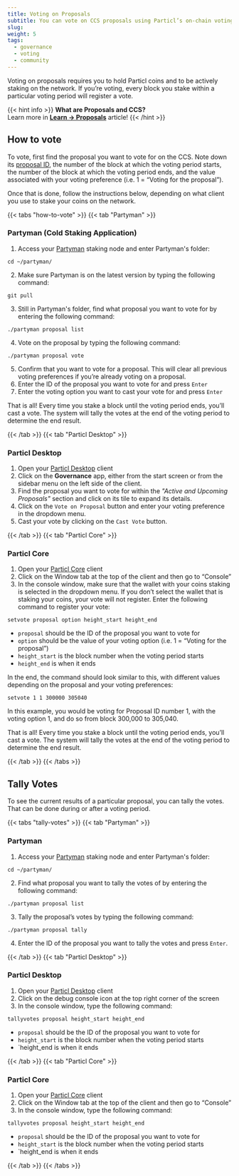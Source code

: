 ```yaml
---
title: Voting on Proposals
subtitle: You can vote on CCS proposals using Particl’s on-chain voting system
slug: 
weight: 5
tags:
  - governance
  - voting
  - community
---
```


Voting on proposals requires you to hold Particl coins and to be actively staking on the network. If you’re voting, every block you stake within a particular voting period will register a vote.

{{< hint info >}}
**What are Proposals and CCS?**\
Learn more in **[Learn -> Proposals](/learn/misc/proposals/)** article!
{{< /hint >}}


## How to vote

To vote, first find the proposal you want to vote for on the CCS. Note down its [proposal ID](https://ccs.particl.io/), the number of the block at which the voting period starts, the number of the block at which the voting period ends, and the value associated with your voting preference (i.e. 1 = “Voting for the proposal”).

Once that is done, follow the instructions below, depending on what client you use to stake your coins on the network.


{{< tabs "how-to-vote" >}}
{{< tab "Partyman" >}}

### Partyman (Cold Staking Application)

1. Access your [Partyman](/learn/staking/partyman/) staking node and enter Partyman's folder:

```
cd ~/partyman/
```

2. Make sure Partyman is on the latest version by typing the following command:

```
git pull
```

3. Still in Partyman's folder, find what proposal you want to vote for by entering the following command:

```
./partyman proposal list
```

4. Vote on the proposal by typing the following command:

```
./partyman proposal vote
```

5. Confirm that you want to vote for a proposal. This will clear all previous voting preferences if you’re already voting on a proposal.
6. Enter the ID of the proposal you want to vote for and press `Enter`
7. Enter the voting option you want to cast your vote for and press `Enter`

That is all! Every time you stake a block until the voting period ends, you’ll cast a vote. The system will tally the votes at the end of the voting period to determine the end result.

{{< /tab >}}
{{< tab "Particl Desktop" >}}

### Particl Desktop

1. Open your [Particl Desktop](/tutorial/wallets/particl-desktop/) client
2. Click on the **Governance** app, either from the start screen or from the sidebar menu on the left side of the client.
3. Find the proposal you want to vote for within the _"Active and Upcoming Proposals"_ section and click on its tile to expand its details.
4. Click on the `Vote on Proposal` button and enter your voting preference in the dropdown menu.
5. Cast your vote by clicking on the `Cast Vote` button.

{{< /tab >}}
{{< tab "Particl Core" >}}

### Particl Core

1. Open your [Particl Core](/tutorial/wallets/particl-core/) client
2. Click on the Window tab at the top of the client and then go to “Console”
3. In the console window, make sure that the wallet with your coins staking is selected in the dropdown menu. If you don’t select the wallet that is staking your coins, your vote will not register.
Enter the following command to register your vote:

```
setvote proposal option height_start height_end
```

- `proposal` should be the ID of the proposal you want to vote for
- `option` should be the value of your voting option (i.e. 1 = “Voting for the proposal”)
- `height_start` is the block number when the voting period starts
- `height_end` is when it ends

In the end, the command should look similar to this, with different values depending on the proposal and your voting preferences:

```
setvote 1 1 300000 305040
```

In this example, you would be voting for Proposal ID number 1, with the voting option 1, and do so from block 300,000 to 305,040. 

That is all! Every time you stake a block until the voting period ends, you’ll cast a vote. The system will tally the votes at the end of the voting period to determine the end result.

{{< /tab >}}
{{< /tabs >}}



## Tally Votes

To see the current results of a particular proposal, you can tally the votes. That can be done during or after a voting period.

{{< tabs "tally-votes" >}}
{{< tab "Partyman" >}}

### Partyman

1. Access your [Partyman](/learn/staking/partyman/) staking node and enter Partyman's folder:

```
cd ~/partyman/
```

2. Find what proposal you want to tally the votes of by entering the following command:

```
./partyman proposal list
```

3. Tally the proposal’s votes by typing the following command:

```
./partyman proposal tally
```

4. Enter the ID of the proposal you want to tally the votes and press `Enter`.

{{< /tab >}}
{{< tab "Particl Desktop" >}}

### Particl Desktop

1. Open your [Particl Desktop](/tutorial/wallets/particl-desktop/) client
2. Click on the debug console icon at the top right corner of the screen
3. In the console window, type the following command:

```
tallyvotes proposal height_start height_end
```

- `proposal` should be the ID of the proposal you want to vote for
- `height_start` is the block number when the voting period starts
- `height_end is when it ends

{{< /tab >}}
{{< tab "Particl Core" >}}

### Particl Core

1. Open your [Particl Core](/tutorial/wallets/particl-core/) client
2. Click on the Window tab at the top of the client and then go to “Console”
3. In the console window, type the following command:

```
tallyvotes proposal height_start height_end
```

- `proposal` should be the ID of the proposal you want to vote for
- `height_start` is the block number when the voting period starts
- `height_end is when it ends

{{< /tab >}}
{{< /tabs >}}
